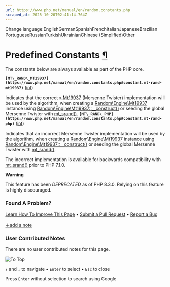 ```yaml
---
url: https://www.php.net/manual/en/random.constants.php
scraped_at: 2025-10-20T02:41:14.764Z
---
```


Change language:EnglishGermanSpanishFrenchItalianJapaneseBrazilian PortugueseRussianTurkishUkrainianChinese (Simplified)Other

# Predefined Constants [¶](https://www.php.net/manual/en/random.constants.php\#random.constants)

The constants below are always available as part of the PHP core.

**`[MT\_RAND\_MT19937](https://www.php.net/manual/en/random.constants.php#constant.mt-rand-mt19937)`**
([int](https://www.php.net/manual/en/language.types.integer.php))

Indicates that the correct [» Mt19937](http://www.math.sci.hiroshima-u.ac.jp/m-mat/MT/ARTICLES/mt.pdf) (Mersenne Twister)
implementation will be used by the algorithm, when creating a [Random\\Engine\\Mt19937](https://www.php.net/manual/en/class.random-engine-mt19937.php) instance
using [Random\\Engine\\Mt19937::\_\_construct()](https://www.php.net/manual/en/random-engine-mt19937.construct.php) or seeding the global Mersenne Twister
with [mt\_srand()](https://www.php.net/manual/en/function.mt-srand.php).
**`[MT\_RAND\_PHP](https://www.php.net/manual/en/random.constants.php#constant.mt-rand-php)`**
([int](https://www.php.net/manual/en/language.types.integer.php))

Indicates that an incorrect Mersenne Twister implementation will be used by the algorithm, when
creating a [Random\\Engine\\Mt19937](https://www.php.net/manual/en/class.random-engine-mt19937.php) instance using [Random\\Engine\\Mt19937::\_\_construct()](https://www.php.net/manual/en/random-engine-mt19937.construct.php)
or seeding the global Mersenne Twister with [mt\_srand()](https://www.php.net/manual/en/function.mt-srand.php).

The incorrect implementation is available for backwards compatibility with
[mt\_srand()](https://www.php.net/manual/en/function.mt-srand.php) prior to PHP 7.1.0.


**Warning**

This feature has been
_DEPRECATED_ as of PHP 8.3.0. Relying on this feature
is highly discouraged.

### Found A Problem?

[Learn How To Improve This Page](https://github.com/php/doc-base/blob/master/README.md "This will take you to our contribution guidelines on GitHub")
•
[Submit a Pull Request](https://github.com/php/doc-en/blob/master/reference/random/constants.xml)
•
[Report a Bug](https://github.com/php/doc-en/issues/new?body=From%20manual%20page:%20https:%2F%2Fphp.net%2Frandom.constants%0A%0A---)

[＋add a note](https://www.php.net/manual/add-note.php?sect=random.constants&repo=en&redirect=https://www.php.net/manual/en/random.constants.php)

### User Contributed Notes

There are no user contributed notes for this page.

![To Top](https://www.php.net/images/to-top@2x.png)

`↑` and `↓` to navigate •
`Enter` to select •
`Esc` to close


Press `Enter` without
selection to search using Google